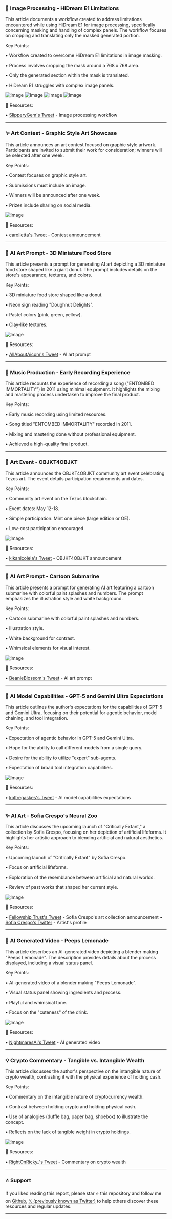 ### 🤖 Image Processing - HiDream E1 Limitations

This article documents a workflow created to address limitations encountered while using HiDream E1 for image processing, specifically concerning masking and handling of complex panels.  The workflow focuses on cropping and translating only the masked generated portion.

Key Points:

• Workflow created to overcome HiDream E1 limitations in image masking.

• Process involves cropping the mask around a 768 x 768 area.


• Only the generated section within the mask is translated.


• HiDream E1 struggles with complex image panels.


![Image](https://pbs.twimg.com/media/GqzIxc7WsAELYLO?format=png&name=360x360)
![Image](https://pbs.twimg.com/media/GqzI0pYbAAIg1Y2?format=png&name=360x360)
![Image](https://pbs.twimg.com/media/GqzI14SbAAQ0mJo?format=png&name=360x360)
![Image](https://pbs.twimg.com/media/GqzJI4yXwAArlBQ?format=png&name=360x360)

🔗 Resources:

• [SlipperyGem's Tweet](https://x.com/SlipperyGem/status/1922132552258576626) -  Image processing workflow


---
### ✨ Art Contest - Graphic Style Art Showcase

This article announces an art contest focused on graphic style artwork.  Participants are invited to submit their work for consideration; winners will be selected after one week.

Key Points:

• Contest focuses on graphic style art.


• Submissions must include an image.


• Winners will be announced after one week.


• Prizes include sharing on social media.


![Image](https://pbs.twimg.com/media/GqvY4Q6X0AArCWJ?format=jpg&name=small)

🔗 Resources:

• [carolletta's Tweet](https://x.com/carolletta/status/1921868142353002663) - Contest announcement


---
### 🤖 AI Art Prompt - 3D Miniature Food Store

This article presents a prompt for generating AI art depicting a 3D miniature food store shaped like a giant donut.  The prompt includes details on the store's appearance, textures, and colors.

Key Points:

• 3D miniature food store shaped like a donut.


• Neon sign reading "Doughnut Delights".


• Pastel colors (pink, green, yellow).


• Clay-like textures.



![Image](https://pbs.twimg.com/media/GqwWR8-WUAAk0wB?format=jpg&name=900x900)

🔗 Resources:

• [AllAboutAicom's Tweet](https://x.com/AllAboutAicom/status/1921935652200882385) - AI art prompt


---
### 🤖 Music Production - Early Recording Experience

This article recounts the experience of recording a song ("ENTOMBED IMMORTALITY") in 2011 using minimal equipment. It highlights the mixing and mastering process undertaken to improve the final product.

Key Points:

• Early music recording using limited resources.


• Song titled "ENTOMBED IMMORTALITY" recorded in 2011.


• Mixing and mastering done without professional equipment.


• Achieved a high-quality final product.



---
### 🚀  Art Event - OBJKT4OBJKT

This article announces the OBJKT4OBJKT community art event celebrating Tezos art.  The event details participation requirements and dates.

Key Points:

• Community art event on the Tezos blockchain.


• Event dates: May 12-18.


• Simple participation: Mint one piece (large edition or OE).


• Low-cost participation encouraged.



![Image](https://pbs.twimg.com/amplify_video_thumb/1920398640406786048/img/y6ih-qwOrYpSMMwt.jpg)

🔗 Resources:

• [kikanicolela's Tweet](https://x.com/kikanicolela/status/1920405507644243989) - OBJKT4OBJKT announcement


---
### 🤖 AI Art Prompt - Cartoon Submarine

This article presents a prompt for generating AI art featuring a cartoon submarine with colorful paint splashes and numbers.  The prompt emphasizes the illustration style and white background.

Key Points:

• Cartoon submarine with colorful paint splashes and numbers.


• Illustration style.


• White background for contrast.


• Whimsical elements for visual interest.


![Image](https://pbs.twimg.com/media/Gqv0RtUbUAAyORh?format=jpg&name=small)

🔗 Resources:

• [BeanieBlossom's Tweet](https://x.com/BeanieBlossom/status/1921898254767473049) - AI art prompt


---
### 🤖 AI Model Capabilities - GPT-5 and Gemini Ultra Expectations

This article outlines the author's expectations for the capabilities of GPT-5 and Gemini Ultra, focusing on their potential for agentic behavior, model chaining, and tool integration.

Key Points:

• Expectation of agentic behavior in GPT-5 and Gemini Ultra.


• Hope for the ability to call different models from a single query.


• Desire for the ability to utilize "expert" sub-agents.


• Expectation of broad tool integration capabilities.



![Image](https://pbs.twimg.com/amplify_video_thumb/1921898184697397248/img/exKXMg-05mj6mR5H.jpg)

🔗 Resources:

• [koltregaskes's Tweet](https://x.com/koltregaskes/status/1922101538245283976) - AI model capabilities expectations


---
### ✨ AI Art - Sofia Crespo's Neural Zoo

This article discusses the upcoming launch of "Critically Extant," a collection by Sofia Crespo, focusing on her depiction of artificial lifeforms. It highlights her artistic approach to blending artificial and natural aesthetics.

Key Points:

• Upcoming launch of "Critically Extant" by Sofia Crespo.


• Focus on artificial lifeforms.


• Exploration of the resemblance between artificial and natural worlds.


• Review of past works that shaped her current style.


![Image](https://pbs.twimg.com/media/Gqys3v4bAAAbTpL?format=jpg&name=small)

🔗 Resources:

• [Fellowship Trust's Tweet](https://x.com/fellowshiptrust/status/1922101219713286512) - Sofia Crespo's art collection announcement
• [Sofia Crespo's Twitter](https://x.com/soficrespo91) - Artist's profile



---
### 🤖 AI Generated Video - Peeps Lemonade

This article describes an AI-generated video depicting a blender making "Peeps Lemonade". The description provides details about the process displayed, including a visual status panel.


Key Points:

• AI-generated video of a blender making "Peeps Lemonade".


• Visual status panel showing ingredients and process.


• Playful and whimsical tone.


• Focus on the "cuteness" of the drink.



![Image](https://pbs.twimg.com/ext_tw_video_thumb/1922096963098402816/pu/img/PnnXXPwmcHVWaXsk.jpg)

🔗 Resources:

• [NightmaresAi's Tweet](https://x.com/NightmaresAi/status/1922096985517261028) - AI generated video


---
### 💡 Crypto Commentary - Tangible vs. Intangible Wealth

This article discusses the author's perspective on the intangible nature of crypto wealth, contrasting it with the physical experience of holding cash.

Key Points:

• Commentary on the intangible nature of cryptocurrency wealth.


• Contrast between holding crypto and holding physical cash.


• Use of analogies (duffle bag, paper bag, shoebox) to illustrate the concept.


• Reflects on the lack of tangible weight in crypto holdings.


![Image](https://pbs.twimg.com/media/GqyhGbOW0AAbZTp?format=jpg&name=small)

🔗 Resources:

• [RightOnRicky_'s Tweet](https://x.com/RightOnRicky_/status/1922089833284939883) - Commentary on crypto wealth


---

### ⭐️ Support

If you liked reading this report, please star ⭐️ this repository and follow me on [Github](https://github.com/Drix10), [𝕏 (previously known as Twitter)](https://x.com/DRIX_10_) to help others discover these resources and regular updates.

---